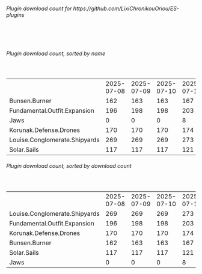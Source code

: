 <h6>Plugin download count for https://github.com/LixiChronikouOriou/ES-plugins</h6><br>
<br>
<h6>Plugin download count, sorted by name</h6><sub><sup><br>
<table>
	<tr>
		<td></td>
		<td>2025-07-08</td>
		<td>2025-07-09</td>
		<td>2025-07-10</td>
		<td>2025-07-11</td>
		<td>2025-07-12</td>
		<td>2025-07-13</td>
		<td>2025-07-14</td>
		<td>today +</td>
	</tr>
	<tr>
		<td>Bunsen.Burner</td>
		<td>162</td>
		<td>163</td>
		<td>163</td>
		<td>167</td>
		<td>167</td>
		<td>167</td>
		<td>167</td>
		<td></td>
	</tr>
	<tr>
		<td>Fundamental.Outfit.Expansion</td>
		<td>196</td>
		<td>198</td>
		<td>198</td>
		<td>203</td>
		<td>213</td>
		<td>217</td>
		<td>219</td>
		<td>+ 2</td>
	</tr>
	<tr>
		<td>Jaws</td>
		<td>0</td>
		<td>0</td>
		<td>0</td>
		<td>8</td>
		<td>11</td>
		<td>11</td>
		<td>11</td>
		<td></td>
	</tr>
	<tr>
		<td>Korunak.Defense.Drones</td>
		<td>170</td>
		<td>170</td>
		<td>170</td>
		<td>174</td>
		<td>174</td>
		<td>174</td>
		<td>174</td>
		<td></td>
	</tr>
	<tr>
		<td>Louise.Conglomerate.Shipyards</td>
		<td>269</td>
		<td>269</td>
		<td>269</td>
		<td>273</td>
		<td>273</td>
		<td>275</td>
		<td>275</td>
		<td></td>
	</tr>
	<tr>
		<td>Solar.Sails</td>
		<td>117</td>
		<td>117</td>
		<td>117</td>
		<td>121</td>
		<td>121</td>
		<td>121</td>
		<td>123</td>
		<td>+ 2</td>
	</tr>
</table>
</sub></sup>
<h6>Plugin download count, sorted by download count</h6><sub><sup><br>
<table>
	<tr>
		<td></td>
		<td>2025-07-08</td>
		<td>2025-07-09</td>
		<td>2025-07-10</td>
		<td>2025-07-11</td>
		<td>2025-07-12</td>
		<td>2025-07-13</td>
		<td>2025-07-14</td>
		<td>today +</td>
	</tr>
	<tr>
		<td>Louise.Conglomerate.Shipyards</td>
		<td>269</td>
		<td>269</td>
		<td>269</td>
		<td>273</td>
		<td>273</td>
		<td>275</td>
		<td>275</td>
		<td></td>
	</tr>
	<tr>
		<td>Fundamental.Outfit.Expansion</td>
		<td>196</td>
		<td>198</td>
		<td>198</td>
		<td>203</td>
		<td>213</td>
		<td>217</td>
		<td>219</td>
		<td>+ 2</td>
	</tr>
	<tr>
		<td>Korunak.Defense.Drones</td>
		<td>170</td>
		<td>170</td>
		<td>170</td>
		<td>174</td>
		<td>174</td>
		<td>174</td>
		<td>174</td>
		<td></td>
	</tr>
	<tr>
		<td>Bunsen.Burner</td>
		<td>162</td>
		<td>163</td>
		<td>163</td>
		<td>167</td>
		<td>167</td>
		<td>167</td>
		<td>167</td>
		<td></td>
	</tr>
	<tr>
		<td>Solar.Sails</td>
		<td>117</td>
		<td>117</td>
		<td>117</td>
		<td>121</td>
		<td>121</td>
		<td>121</td>
		<td>123</td>
		<td>+ 2</td>
	</tr>
	<tr>
		<td>Jaws</td>
		<td>0</td>
		<td>0</td>
		<td>0</td>
		<td>8</td>
		<td>11</td>
		<td>11</td>
		<td>11</td>
		<td></td>
	</tr>
</table>
</sub></sup>
